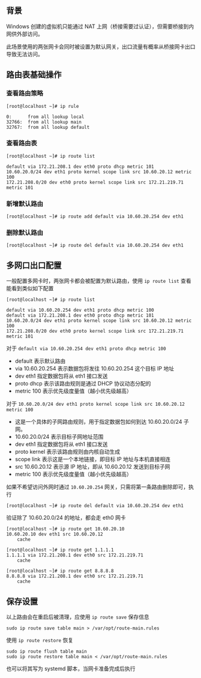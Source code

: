 ## 背景

Windows 创建的虚拟机只能通过 NAT 上网（桥接需要过认证），但需要桥接到内网供外部访问。

此场景使用的两张网卡会同时被设置为默认网关，出口流量有概率从桥接网卡出口导致无法访问。

## 路由表基础操作

### 查看路由策略

```
[root@localhost ~]# ip rule

0:      from all lookup local
32766:  from all lookup main
32767:  from all lookup default
```

### 查看路由表

```
[root@localhost ~]# ip route list

default via 172.21.208.1 dev eth0 proto dhcp metric 101
10.60.20.0/24 dev eth1 proto kernel scope link src 10.60.20.12 metric 100
172.21.208.0/20 dev eth0 proto kernel scope link src 172.21.219.71 metric 101
```

### 新增默认路由

```
[root@localhost ~]# ip route add default via 10.60.20.254 dev eth1
```

### 删除默认路由

```
[root@localhost ~]# ip route del default via 10.60.20.254 dev eth1
```

## 多网口出口配置

一般配置多网卡时，两张网卡都会被配置为默认路由，使用 `ip route list` 查看能看到类似如下配置

```
[root@localhost ~]# ip route list

default via 10.60.20.254 dev eth1 proto dhcp metric 100
default via 172.21.208.1 dev eth0 proto dhcp metric 101
10.60.20.0/24 dev eth1 proto kernel scope link src 10.60.20.12 metric 100
172.21.208.0/20 dev eth0 proto kernel scope link src 172.21.219.71 metric 101
```

对于 `default via 10.60.20.254 dev eth1 proto dhcp metric 100`

- default 表示默认路由
- via 10.60.20.254 表示数据包将发往 10.60.20.254 这个目标 IP 地址
- dev eth1 指定数据包将从 eth1 接口发送
- proto dhcp 表示该路由规则是通过 DHCP 协议动态分配的
- metric 100 表示优先级度量值（越小优先级越高）

对于 `10.60.20.0/24 dev eth1 proto kernel scope link src 10.60.20.12 metric 100`

- 这是一个具体的子网路由规则，用于指定数据包如何到达 10.60.20.0/24 子网。
- 10.60.20.0/24 表示目标子网地址范围
- dev eth1 指定数据包将从 eth1 接口发送
- proto kernel 表示该路由规则由内核自动生成
- scope link 表示这是一个本地链接，即目标 IP 地址与本机直接相连
- src 10.60.20.12 表示源 IP 地址，即从 10.60.20.12 发送到目标子网
- metric 100 表示优先级度量值（越小优先级越高）

如果不希望访问外网时通过 `10.60.20.254` 网关，只需将第一条路由删除即可，执行

```
[root@localhost ~]# ip route del default via 10.60.20.254 dev eth1
```

验证除了 10.60.20.0/24 的地址，都会走 eth0 网卡

```
[root@localhost ~]# ip route get 10.60.20.10
10.60.20.10 dev eth1 src 10.60.20.12
    cache

[root@localhost ~]# ip route get 1.1.1.1
1.1.1.1 via 172.21.208.1 dev eth0 src 172.21.219.71
    cache

[root@localhost ~]# ip route get 8.8.8.8
8.8.8.8 via 172.21.208.1 dev eth0 src 172.21.219.71
    cache
```

## 保存设置

以上路由会在重启后被清理，应使用 `ip route save` 保存信息

```
sudo ip route save table main > /var/opt/route-main.rules
```

使用 `ip route restore` 恢复

```
sudo ip route flush table main
sudo ip route restore table main < /var/opt/route-main.rules
```

也可以将其写为 systemd 脚本，当网卡准备完成后执行